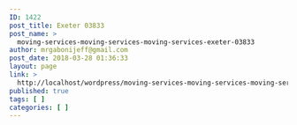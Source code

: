 ```yaml
---
ID: 1422
post_title: Exeter 03833
post_name: >
  moving-services-moving-services-moving-services-exeter-03833
author: mrgabonijeff@gmail.com
post_date: 2018-03-28 01:36:33
layout: page
link: >
  http://localhost/wordpress/moving-services-moving-services-moving-services-exeter-03833/
published: true
tags: [ ]
categories: [ ]
---
```

